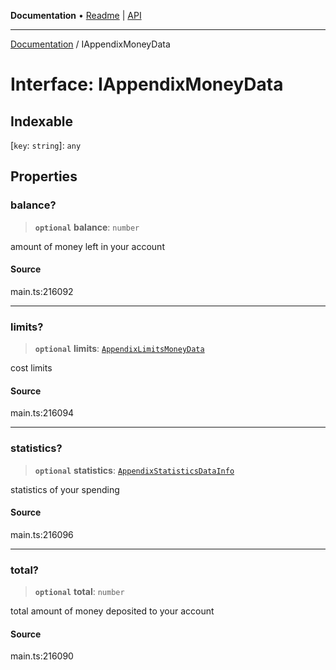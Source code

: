 **Documentation** • [Readme](../README.md) \| [API](../globals.md)

***

[Documentation](../README.md) / IAppendixMoneyData

# Interface: IAppendixMoneyData

## Indexable

 \[`key`: `string`\]: `any`

## Properties

### balance?

> **`optional`** **balance**: `number`

amount of money left in your account

#### Source

main.ts:216092

***

### limits?

> **`optional`** **limits**: [`AppendixLimitsMoneyData`](../classes/AppendixLimitsMoneyData.md)

cost limits

#### Source

main.ts:216094

***

### statistics?

> **`optional`** **statistics**: [`AppendixStatisticsDataInfo`](../classes/AppendixStatisticsDataInfo.md)

statistics of your spending

#### Source

main.ts:216096

***

### total?

> **`optional`** **total**: `number`

total amount of money deposited to your account

#### Source

main.ts:216090
